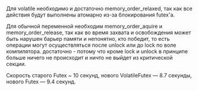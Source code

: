 Для volatile необходимо и достаточно memory_order_relaxed, так как все действия будут выполнены атомарно из-за блокирования futex'a.    


Для обычной переменной необходим memory_order_aquire и memory_order_release, так как во время захвата и освобождения может быть нарушен барьер памяти и непонятно, кто победит, то есть операции могут осуществляться после unlock или до lock по воле компилятора.
достаточно - потому что кроме lock и unlock в принципе больше ничего не происходит и ничто не выйдет из критической секции.   

Скорость старого Futex ~ 10 секунд, нового VolatileFutex — 8.7 секунды, нового Futex — 9.4 секунд.




